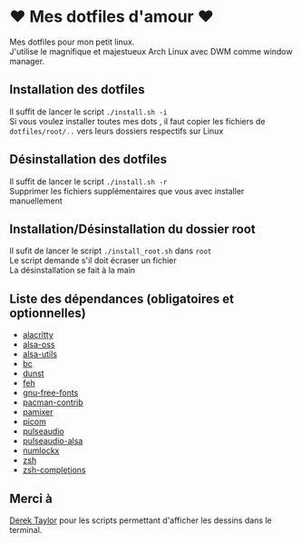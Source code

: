 # ❤ Mes dotfiles d'amour ❤

Mes dotfiles pour mon petit linux.  
J'utilise le magnifique et majestueux Arch Linux avec DWM comme window manager.

## Installation des dotfiles

Il suffit de lancer le script `./install.sh -i`  
Si vous voulez installer toutes mes dots , il faut copier les fichiers de `dotfiles/root/..` vers leurs dossiers respectifs sur Linux

## Désinstallation des dotfiles

Il suffit de lancer le script `./install.sh -r`  
Supprimer les fichiers supplémentaires que vous avec installer manuellement

## Installation/Désinstallation du dossier root

Il sufit de lancer le script `./install_root.sh` dans `root`  
Le script demande s'il doit écraser un fichier  
La désinstallation se fait à la main

## Liste des dépendances (obligatoires et optionnelles)

- [alacritty](https://github.com/alacritty/alacritty)
- [alsa-oss](https://archlinux.org/packages/extra/x86_64/alsa-oss/)
- [alsa-utils](https://github.com/alsa-project/alsa-utils)
- [bc](https://archlinux.org/packages/extra/x86_64/bc/)
- [dunst](https://github.com/dunst-project/dunst)
- [feh](https://archlinux.org/packages/extra/x86_64/feh/)
- [gnu-free-fonts](https://archlinux.org/packages/extra/any/gnu-free-fonts/)
- [pacman-contrib](https://archlinux.org/packages/community/x86_64/pacman-contrib/)
- [pamixer](https://github.com/cdemoulins/pamixer)
- [picom](https://github.com/yshui/picom)
- [pulseaudio](https://archlinux.org/packages/extra/x86_64/pulseaudio/)
- [pulseaudio-alsa](https://archlinux.org/packages/extra/x86_64/pulseaudio-alsa/)
- [numlockx](https://archlinux.org/packages/community/x86_64/numlockx/)
- [zsh](https://archlinux.org/packages/extra/x86_64/zsh/)
- [zsh-completions](https://github.com/zsh-users/zsh-completions)

## Merci à

[Derek Taylor](https://gitlab.com/dwt1/shell-color-scripts) pour les scripts permettant d'afficher les dessins dans le terminal. 